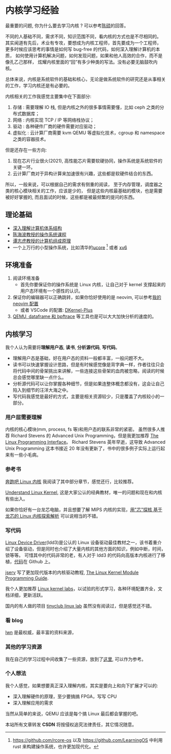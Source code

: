 # 内核学习经验
最重要的问题, 你为什么要去学习内核 ? 可以参考[陈硕](https://www.zhihu.com/question/20541014/answer/93312920)的回答。

不同的人基础不同，需求不同，知识范围不同，看内核的方式也是不尽相同的。
其实闻道有先后，术业有专攻，要想成为内核工程师，首先要成为一个工程师，
更多时候应该思考的事情是如何写 bug-free 的代码，如何深入理解计算机的本质，
如何使用计算机解决问题，如何发现问题，如果和他人高效的合作，而不是像孔乙己那样，
炫耀内核里面的“回”有多少种类的写法。没有必要无脑鼓吹内核。

总体来说，内核是系统软件的基础和核心，无论是做系统软件的研究还是从事相关的工作，学习内核还是有必要的。

内核相关的工作我感觉主要集中在下面部分:
1. 存储 : 需要理解 IO 栈, 但是内核之外的很多事情需要懂，比如 ceph 之类的分布式数据库；
2. 网络 : 内核实现 TCP / IP 等网络栈协议；
3. 驱动 : 各种硬件厂商的硬件需要对应驱动；
4. 虚拟化 : 云计算厂商需要 kvm QEMU 等虚拟化技术，cgroup 和 namespace 之类的容器技术。

但是还存在一些方向:
1. 现在芯片行业很火(2021), 高性能芯片需要软硬协同，操作系统是系统软件的关键一环。
2. 云计算厂商对于异构计算来加速很有兴趣，这些都是软硬件结合的东西。

所以，一般来说，可以根据自己的需求有侧重的阅读，
至于内存管理，调度器之类的核心模块相关的工作，应该是少的，
但是这些内核最基础的模块，也是需要被好好掌握的, 而且面试的时候，这些都是被最频繁的提问的东西。

## 理论基础
- [深入理解计算机体系结构](https://book.douban.com/subject/26912767/)
- [陈海波教授的操作系统课程](https://ipads.se.sjtu.edu.cn/mospi/)
- [谭志虎教授的计算机组成原理](https://www.ryjiaoyu.com/book/details/42720)
- 一个上万行的小型操作系统，比如清华的[ucore](https://github.com/chyyuu/ucore_os_lab) [^1] 或者 [xv6](https://github.com/mit-pdos/xv6-riscv)

<!-- ## 心理准备 -->

## 环境准备
1. 阅读环境准备
    - 首先你要保证你的操作系统是 Linux 内核，让自己对于 kernel 支撑起来的用户态环境有一个感性的认识。
2. 保证你的编辑器可以正确跳转，如果你恰好使用的是 neovim, 可以参考[我的 neovim 配置](https://github.com/Martins3/My-Linux-Config)
    - 或者 VSCode 的配置: [DKernel-Plus](https://github.com/ShaoxunZeng/DKernel-Plus)
3. [QEMU, dataframe 和 bpftrace](./tips-reading-kernel.md) 等工具也是可以大大加快分析的速度的。

## 内核学习
我个人认为需要将**理解用户态**, **读书**, **分析源代码**, **写代码**。
- 理解用户态是基础，好在用户态的资料一般都丰富，一般问题不大。
- 读书可以快速掌握设计思路，但是有时候感觉像是背字典一样，作者往往只会将代码中间的骨架挑出来讲解，一些连接这些骨架的血肉被忽略，阅读的时候总会感觉哪里缺一点什么。
- 分析源代码可以让你掌握各种细节，但是如果连整体概念都没有，这会让自己陷入到细节的汪洋大海之中。
- 写代码我感觉是最好的方式，主要是相关资源较少，只是覆盖了内核较小的一部分。

### 用户层需要理解
内核的核心模块(mm, process, fs 等)和用户态的联系非常的紧密。
虽然很多人推荐 Richard Stevens 的 Advanced Unix Programming，但是我更加推荐 [The Linux Programming Interface](https://book.douban.com/subject/4292217/)。
Richard Stevens 英年早逝，这导致 Advanced Unix Programming 这本书接近 20 年没有更新了，书中的很多例子实际上运行起来有一些小毛病。

### 参考书
[奔跑吧 Linux 内核](https://book.douban.com/subject/35283154/) 我阅读了其中部分章节，感觉还行，比较推荐。

[Understand Linux Kernel](https://book.douban.com/subject/1767120/), 这是大家公认的经典教材，唯一的问题和现在和内核有些出入。

如果你恰好有一台龙芯电脑，并且想要了解 MIPS 内核的实现，[用"芯"探核 基于龙芯的 Linux 内核探索解析](https://book.douban.com/subject/35166926/) 可以说相当的不错。

### 写代码
[Linux Device Driver](https://lwn.net/Kernel/LDD3/)(ldd3)是公认的 Linux 设备驱动最佳教材之一，该书着重介绍了设备驱动，但是同时也介绍了大量内核的其他方面的知识，例如中断，时间，锁等等。
可惜其中的代码非常的老，有人对于 ldd3 的代码向高版本内核进行了移植，[代码](https://github.com/martinezjavier/ldd3)在 Github 上。

[jserv](https://github.com/jserv) 写了更加现代版本的内核驱动教程, [The Linux Kernel Module Programming Guide](https://github.com/sysprog21/lkmpg).

我个人更加推荐 [Linux kernel labs](https://linux-kernel-labs.github.io)，以试验的形式学习，各种环境配置齐全，文档详细，更新活跃。

国内的有人做的项目 [tinyclub linux lab](https://github.com/tinyclub/linux-lab) 虽然没有阅读过，但是感觉还不错。

### 看 blog
[lwn](https://lwn.net/Kernel/Index/) 是最权威，最丰富的资料来源，

### 其他的学习资源
我在自己的学习过程中间收集了一些资源，放到了[这里](https://github.com/Martins3/Martins3.github.io/blob/master/os/os-route.md), 可以作为参考。

### 个人想法
我个人感觉，如果想要真正深入理解内核，其实是要向上和向下扩展才可以的:
- 深入理解硬件的原理，至少要搞搞 FPGA，写写 CPU
- 深入理解应用的需求

当然从简单的来说，QEMU 应该是每个搞 Linux 最后都会掌握的吧。

[^1]: https://github.com/rcore-os 以及 https://github.com/LearningOS 中利用 rust 来构建操作系统，也许更加现代化。

<script src="https://giscus.app/client.js"
        data-repo="martins3/martins3.github.io"
        data-repo-id="MDEwOlJlcG9zaXRvcnkyOTc4MjA0MDg="
        data-category="Show and tell"
        data-category-id="MDE4OkRpc2N1c3Npb25DYXRlZ29yeTMyMDMzNjY4"
        data-mapping="pathname"
        data-reactions-enabled="1"
        data-emit-metadata="0"
        data-theme="light"
        data-lang="zh-CN"
        crossorigin="anonymous"
        async>
</script>

本站所有文章转发 **CSDN** 将按侵权追究法律责任，其它情况随意。
